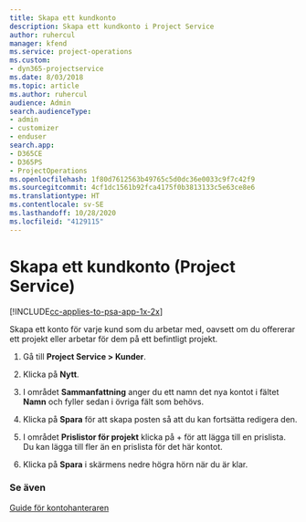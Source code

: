 ```yaml
---
title: Skapa ett kundkonto
description: Skapa ett kundkonto i Project Service
author: ruhercul
manager: kfend
ms.service: project-operations
ms.custom:
- dyn365-projectservice
ms.date: 8/03/2018
ms.topic: article
ms.author: ruhercul
audience: Admin
search.audienceType:
- admin
- customizer
- enduser
search.app:
- D365CE
- D365PS
- ProjectOperations
ms.openlocfilehash: 1f80d7612563b49765c5d0dc36e0033c9f7c42f9
ms.sourcegitcommit: 4cf1dc1561b92fca4175f0b3813133c5e63ce8e6
ms.translationtype: HT
ms.contentlocale: sv-SE
ms.lasthandoff: 10/28/2020
ms.locfileid: "4129115"
---
```

# <a name="create-a-customer-account-project-service"></a>Skapa ett kundkonto (Project Service)

[!INCLUDE[cc-applies-to-psa-app-1x-2x](../includes/cc-applies-to-psa-app-1x-2x.md)]

Skapa ett konto för varje kund som du arbetar med, oavsett om du offererar ett projekt eller arbetar för dem på ett befintligt projekt.  
  
1.  Gå till **Project Service > Kunder**.  
  
2.  Klicka på **Nytt**.  
  
3.  I området **Sammanfattning** anger du ett namn det nya kontot i fältet **Namn** och fyller sedan i övriga fält som behövs.  
  
4.  Klicka på **Spara** för att skapa posten så att du kan fortsätta redigera den.  
  
5.  I området **Prislistor för projekt** klicka på + för att lägga till en prislista. Du kan lägga till fler än en prislista för det här kontot.  
  
6.  Klicka på **Spara** i skärmens nedre högra hörn när du är klar.  
  
### <a name="see-also"></a>Se även  
 [Guide för kontohanteraren](../psa/account-manager-guide.md)
